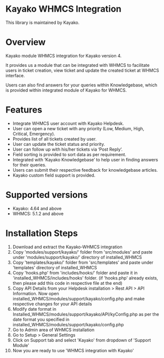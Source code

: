 Kayako WHMCS Integration
=======================

This library is maintained by Kayako.

Overview
=======================

Kayako module WHMCS integration for Kayako version 4.

It provides us a module that can be integrated with WHMCS to facilitate users in ticket creation, view ticket and update the created ticket at WHMCS interface.

Users can also find answers for your queries within Knowledgebase, which is provided within integrated module of Kayako for WHMCS.

Features
=======================
* Integrate WHMCS user account with Kayako Helpdesk.
* User can open a new ticket with any priority (Low, Medium, High, Critical, Emergency).
* Provides list of all tickets created by user.
* User can update the ticket status and priority.
* User can follow up with his/her tickets via ‘Post Reply’.
* Field sorting is provided to sort data as per requirement.
* Integrated with ‘Kayako Knowledgebase’ to help user in finding answers for their queries.
* Users can submit their respective feedback for knowledgebase articles.
* Kayako custom field support is provided.

Supported versions
=======================
* Kayako: 4.64 and above
* WHMCS: 5.1.2 and above

Installation Steps
=======================
1. Download and extract the Kayako-WHMCS integration
2. Copy 'modules/support/kayako/' folder from 'src/modules' and paste under 'modules/support/kayako/' directory of installed_WHMCS
3. Copy 'templates/kayako/' folder from 'src/templates' and paste under 'templates' directory of installed_WHMCS
4. Copy 'hooks.php' from 'includes/hooks/' folder and paste it in 'installed_WHMCS/includes/hooks' folder. (if 'hooks.php' already exists, then please add this code in respective file at the end)
5. Copy API Details from your Helpdesk installation > Rest API > API Information. Now open installed_WHMCS/modules/support/kayako/config.php and make respective changes for your API details
6. Modify date format in Installed_WHMCS/modules/support/kayako/API/kyConfig.php as per the date format you specified in installed_WHMCS/modules/support/kayako/config.php
7. Go to Admin area of WHMCS installation
8. Go to Setup > General Settings
9. Click on Support tab and select 'Kayako' from dropdown of 'Support Module'
10. Now you are ready to use 'WHMCS integration with Kayako'